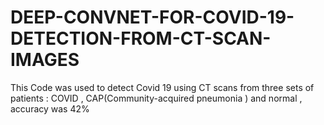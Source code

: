 # DEEP-CONVNET-FOR-COVID-19-DETECTION-FROM-CT-SCAN-IMAGES
This Code was used to detect Covid 19 using CT scans from three sets of patients : COVID , CAP(Community-acquired pneumonia ) and normal , accuracy was 42% 
